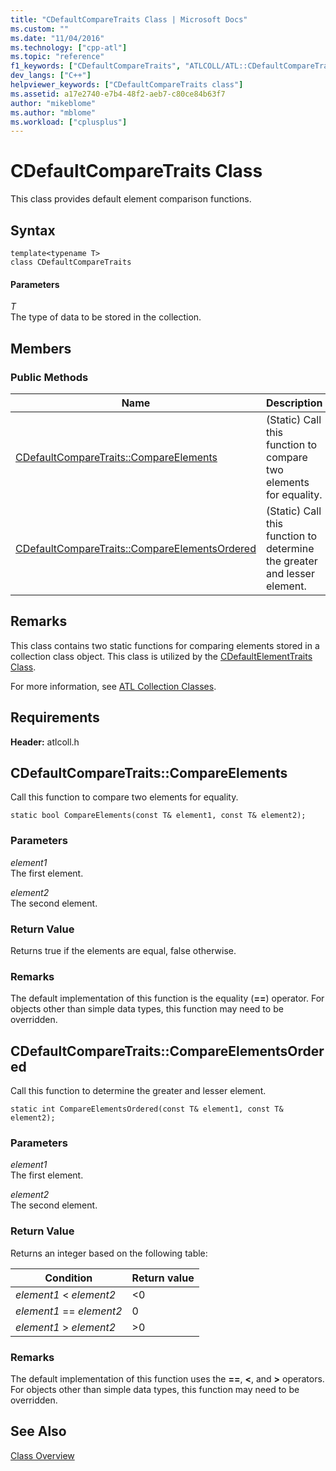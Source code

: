 ```yaml
---
title: "CDefaultCompareTraits Class | Microsoft Docs"
ms.custom: ""
ms.date: "11/04/2016"
ms.technology: ["cpp-atl"]
ms.topic: "reference"
f1_keywords: ["CDefaultCompareTraits", "ATLCOLL/ATL::CDefaultCompareTraits", "ATLCOLL/ATL::CDefaultCompareTraits::CompareElements", "ATLCOLL/ATL::CDefaultCompareTraits::CompareElementsOrdered"]
dev_langs: ["C++"]
helpviewer_keywords: ["CDefaultCompareTraits class"]
ms.assetid: a17e2740-e7b4-48f2-aeb7-c80ce84b63f7
author: "mikeblome"
ms.author: "mblome"
ms.workload: ["cplusplus"]
---
```

# CDefaultCompareTraits Class

This class provides default element comparison functions.

## Syntax

```
template<typename T>
class CDefaultCompareTraits
```

#### Parameters

*T*<br/>
The type of data to be stored in the collection.

## Members

### Public Methods

|Name|Description|
|----------|-----------------|
|[CDefaultCompareTraits::CompareElements](#compareelements)|(Static) Call this function to compare two elements for equality.|
|[CDefaultCompareTraits::CompareElementsOrdered](#compareelementsordered)|(Static) Call this function to determine the greater and lesser element.|

## Remarks

This class contains two static functions for comparing elements stored in a collection class object. This class is utilized by the [CDefaultElementTraits Class](../../atl/reference/cdefaultelementtraits-class.md).

For more information, see [ATL Collection Classes](../../atl/atl-collection-classes.md).

## Requirements

**Header:** atlcoll.h

##  <a name="compareelements"></a>  CDefaultCompareTraits::CompareElements

Call this function to compare two elements for equality.

```
static bool CompareElements(const T& element1, const T& element2);
```

### Parameters

*element1*<br/>
The first element.

*element2*<br/>
The second element.

### Return Value

Returns true if the elements are equal, false otherwise.

### Remarks

The default implementation of this function is the equality (**==**) operator. For objects other than simple data types, this function may need to be overridden.

##  <a name="compareelementsordered"></a>  CDefaultCompareTraits::CompareElementsOrdered

Call this function to determine the greater and lesser element.

```
static int CompareElementsOrdered(const T& element1, const T& element2);
```

### Parameters

*element1*<br/>
The first element.

*element2*<br/>
The second element.

### Return Value

Returns an integer based on the following table:

|Condition|Return value|
|---------------|------------------|
|*element1* < *element2*|<0|
|*element1* == *element2*|0|
|*element1* > *element2*|>0|

### Remarks

The default implementation of this function uses the **==**, **\<**, and **>** operators. For objects other than simple data types, this function may need to be overridden.

## See Also

[Class Overview](../../atl/atl-class-overview.md)
